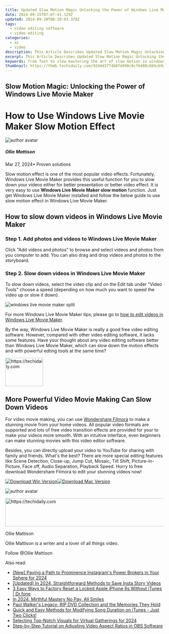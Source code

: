 ```yaml
---
title: Updated Slow Motion Magic Unlocking the Power of Windows Live Movie Maker for 2024
date: 2024-09-15T07:07:41.129Z
updated: 2024-09-20T08:20:03.378Z
tags: 
  - video editing software
  - video editing
categories: 
  - ai
  - video
description: This Article Describes Updated Slow Motion Magic Unlocking the Power of Windows Live Movie Maker for 2024
excerpt: This Article Describes Updated Slow Motion Magic Unlocking the Power of Windows Live Movie Maker for 2024
keywords: from fast to slow mastering the art of slow motion in windows live movie maker,the art of slow motion tips and tricks for windows live movie maker users,unlock the power of slow motion a beginners guide to windows live movie maker,create stunning slow mo videos with windows live movie maker updated 2023,unlock the power of slow motion in windows live movie maker updated 2023,slow motion magic unlocking the power of windows live movie maker,slow motion magic how to use windows live movie makers advanced features
thumbnail: https://thmb.techidaily.com/92d4d3774b8fd498c6cfb488cbb5cb9a7cceb0aea3bc2d6cdbbe36e4703b4b56.jpg
---
```


## Slow Motion Magic: Unlocking the Power of Windows Live Movie Maker

# How to Use Windows Live Movie Maker Slow Motion Effect

![author avatar](https://images.wondershare.com/filmora/article-images/ollie-mattison.jpg)

##### Ollie Mattison

 Mar 27, 2024• Proven solutions

Slow motion effect is one of the most popular video effects. Fortunately, Windows Live Movie Maker provides this useful function for you to slow down your videos either for better presentation or better video effect. It is very easy to use **Windows Live Movie Maker slow motion** function. Just get Windows Live Movie Maker installed and follow the below guide to use slow motion effect in Windows Live Movie Maker.

## How to slow down videos in Windows Live Movie Maker

### Step 1\. Add photos and videos to Windows Live Movie Maker

Click "Add videos and photos" to browse and select videos and photos from you computer to add. You can also drag and drop videos and photos to the storyboard.

### Step 2\. Slow down videos in Windows Live Movie Maker

To slow down videos, select the video clip and on the Edit tab under "Video Tools" choose a speed (depending on how much you want to speed the video up or slow it down).

![windows live movie maker split](https://images.wondershare.com/topic/video-editing/windows-live-movie-maker-speed.jpg)

For more Windows Live Movie Maker tips, please go to [how to edit videos in Windows Live Movie Maker](https://tools.techidaily.com/wondershare/filmora/download/).

By the way, Windows Live Movie Maker is really a good free video editing software. However, compared with other video editing software, it lacks some features. Have your thought about any video editing software better than Windows Live Movie Maker, which can slow down the motion effects and with powerful edting tools at the same time?

<!-- affiliate ads begin -->
<a href="https://review-au.sjv.io/c/5597632/2098701/14409" target="_top" id="2098701">
  <img src="//a.impactradius-go.com/display-ad/14409-2098701" border="0" alt="https://techidaily.com" width="120" height="90"/>
</a>
<img height="0" width="0" src="https://review-au.sjv.io/i/5597632/2098701/14409" style="position:absolute;visibility:hidden;" border="0" />
<!-- affiliate ads end -->

## More Powerful Video Movie Making Can Slow Down Videos

For video movie making, you can use [Wondershare Filmora](https://tools.techidaily.com/wondershare/filmora/download/) to make a stunning movie from your home videos. All popular video formats are supported and lots of free video transition effects are provided for your to make your videos more smooth. With an intuitive interface, even beginners can make stunning movies with this video editor software.

Besides, you can directly upload your video to YouTube for sharing with family and friends. What's the best? There are more special editing features like Scene Detection, Close-up, Jump Cut, Mosaic, Tilt Shift, Picture-in-Picture, Face off, Audio Separation, Playback Speed. Hurry to free download Wondershare Filmora to edit your stunning videos now!

[![Download Win Version](https://images.wondershare.com/filmora/article-images/download-btn-win.jpg)](https://tools.techidaily.com/wondershare/filmora/download/)[![Download Mac Version](https://images.wondershare.com/filmora/article-images/download-btn-mac.jpg)](https://tools.techidaily.com/wondershare/filmora/download/)

![author avatar](https://images.wondershare.com/filmora/article-images/ollie-mattison.jpg)

<!-- affiliate ads begin -->
<a href="https://appsumo.8odi.net/c/5597632/2111967/7443" target="_top" id="2111967">
  <img src="//a.impactradius-go.com/display-ad/7443-2111967" border="0" alt="https://techidaily.com" width="728" height="90"/>
</a>
<img height="0" width="0" src="https://appsumo.8odi.net/i/5597632/2111967/7443" style="position:absolute;visibility:hidden;" border="0" />
<!-- affiliate ads end -->

Ollie Mattison

Ollie Mattison is a writer and a lover of all things video.

Follow @Ollie Mattison

<ins class="adsbygoogle"
      style="display:block"
      data-ad-client="ca-pub-7571918770474297"
      data-ad-slot="8358498916"
      data-ad-format="auto"
      data-full-width-responsive="true"></ins>

<span class="atpl-alsoreadstyle">Also read:</span>
<div><ul>
<li><a href="https://instagram-clips.techidaily.com/new-paving-a-path-to-prominence-instagrams-power-brokers-in-your-sphere-for-2024/"><u>[New] Paving a Path to Prominence Instagram's Power Brokers in Your Sphere for 2024</u></a></li>
<li><a href="https://instagram-videos.techidaily.com/updated-in-2024-straightforward-methods-to-save-insta-story-videos/"><u>[Updated] In 2024, Straightforward Methods to Save Insta Story Videos</u></a></li>
<li><a href="https://iphone-unlock.techidaily.com/3-easy-ways-to-factory-reset-a-locked-apple-iphone-6s-without-itunes-drfone-by-drfone-ios/"><u>3 Easy Ways to Factory Reset a Locked Apple iPhone 6s Without iTunes | Dr.fone</u></a></li>
<li><a href="https://fox-cloud.techidaily.com/in-2024-mirthful-mastery-no-pay-all-smiles/"><u>In 2024, Mirthful Mastery No Pay, All Smiles</u></a></li>
<li><a href="https://video-creation-software.techidaily.com/paul-walkers-legacy-rip-dvd-collection-and-the-memories-they-hold/"><u>Paul Walker's Legacy: RIP DVD Collection and the Memories They Hold</u></a></li>
<li><a href="https://video-creation-software.techidaily.com/quick-and-easy-methods-for-modifying-song-duration-on-itunes-just-two-clicks/"><u>Quick and Easy Methods for Modifying Song Duration on iTunes - Just Two Clicks!</u></a></li>
<li><a href="https://screen-capture.techidaily.com/selecting-top-notch-visuals-for-virtual-gatherings-for-2024/"><u>Selecting Top-Notch Visuals for Virtual Gatherings for 2024</u></a></li>
<li><a href="https://video-creation-software.techidaily.com/step-by-step-tutorial-on-adjusting-video-aspect-ratios-in-obs-software/"><u>Step-by-Step Tutorial on Adjusting Video Aspect Ratios in OBS Software</u></a></li>
</ul></div>

